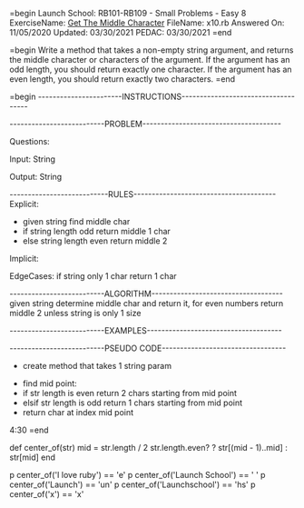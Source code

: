 =begin
Launch School: RB101-RB109 - Small Problems - Easy 8
ExerciseName: [Get The Middle Character](https://launchschool.com/exercises/365dfb8b)
FileName: x10.rb
Answered On: 11/05/2020
Updated: 03/30/2021
PEDAC: 03/30/2021
=end

=begin
  Write a method that takes a non-empty string argument, and returns the middle 
  character or characters of the argument. If the argument has an odd length, 
  you should return exactly one character. If the argument has an even length, 
  you should return exactly two characters.
=end

=begin
-----------------------INSTRUCTIONS------------------------------------

--------------------------PROBLEM--------------------------------------

Questions:

Input: String

Output: String

---------------------------RULES---------------------------------------
Explicit: 
  - given string find middle char
  - if string length odd return middle 1 char
  - else string length even return middle 2

Implicit: 

EdgeCases:
  if string only 1 char return 1 char

--------------------------ALGORITHM------------------------------------
given string determine middle char and return it, for even numbers return middle 2
unless string is only 1 size


--------------------------EXAMPLES-------------------------------------



--------------------------PSEUDO CODE----------------------------------
+ create method that takes 1 string param
- find mid point: 
- if str length is even return 2 chars starting from mid point
- elsif str length is odd return 1 chars starting from mid point
- return char at index mid point

4:30
=end

def center_of(str)
  mid = str.length / 2
  str.length.even? ? str[(mid - 1)..mid] : str[mid]
end

p center_of('I love ruby') == 'e'
p center_of('Launch School') == ' '
p center_of('Launch') == 'un'
p center_of('Launchschool') == 'hs'
p center_of('x') == 'x'